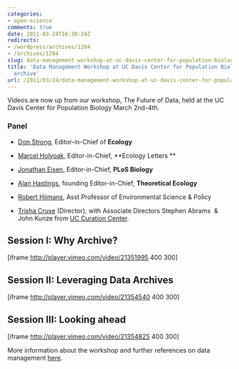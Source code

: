 ```yaml
---
categories:
- open-science
comments: true
date: 2011-03-24T16:30:24Z
redirects:
- /wordpress/archives/1284
- /archives/1284
slug: data-management-workshop-at-uc-davis-center-for-population-biology-video-archive
title: 'Data Management Workshop at UC Davis Center for Population Biology: Video
  archive'
url: /2011/03/24/data-management-workshop-at-uc-davis-center-for-population-biology-video-archive/
---
```


Videos are now up from our workshop, The Future of Data, held at the UC Davis Center for Population Biology March 2nd-4th.


### Panel





	
  * [Don Strong](http://strong.ucdavis.edu/), Editor-in-Chief of **Ecology**

	
  * [Marcel Holyoak](http://www.des.ucdavis.edu/faculty/holyoak/), Editor-in-Chief, **Ecology Letters
**

	
  * [Jonathan Eisen,](http://phylogenomics.blogspot.com/) Editor-in-Chief, **PLoS Biology**

	
  * [Alan Hastings](http://two.ucdavis.edu/%7Eme/), founding Editor-in-Chief, **Theoretical Ecology**

	
  * [Robert Hijmans](http://www.des.ucdavis.edu/FacultyInfo.aspx?ID_Number=83), Asst Professor of Environmental Science & Policy

	
  * [Trisha Cruse](http://www.cdlib.org/cdlinfo/2010/05/19/patricia-cruse-digital-preservation-pioneer/) (Director), with Associate Directors Stephen Abrams  & John Kunze from [UC Curation Center](http://www.cdlib.org/services/uc3/index.html).




## Session I: Why Archive?


[iframe http://player.vimeo.com/video/21351995 400 300]


## Session II: Leveraging Data Archives


[iframe http://player.vimeo.com/video/21354540 400 300]


## Session III: Looking ahead


[iframe http://player.vimeo.com/video/21354825 400 300]



More information about the workshop and further references on data management [here](http://www.carlboettiger.info/archives/905).
